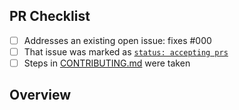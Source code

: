 <!-- 👋 Hi, thanks for sending a PR to phoenix-config! 💖.
Please fill out all fields below and make sure each item is true and [x] checked.
Otherwise we may not be able to review your PR. -->

## PR Checklist

- [ ] Addresses an existing open issue: fixes #000
- [ ] That issue was marked as [`status: accepting prs`](https://github.com/brumm/phoenix-config/issues?q=is%3Aopen+is%3Aissue+label%3A%22status%3A+accepting+prs%22)
- [ ] Steps in [CONTRIBUTING.md](https://github.com/brumm/phoenix-config/blob/main/.github/CONTRIBUTING.md) were taken

## Overview

<!-- Description of what is changed and how the code change does that. -->
